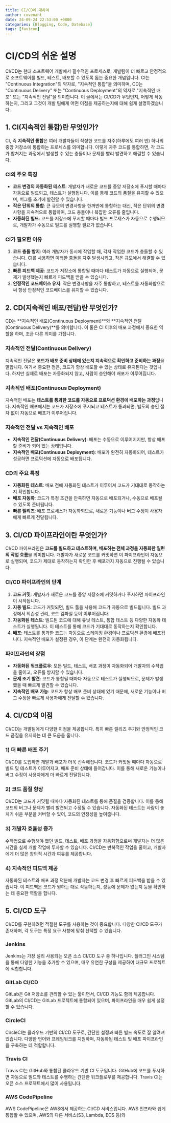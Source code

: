 ```yaml
---
title: CI/CD에 대하여
author: covenant
date: 24-09-24 22:53:00 +0800
categories: [Blogging, Code, Datebase]
tags: [favicon]
---
```


# CI/CD의 쉬운 설명

CI/CD는 현대 소프트웨어 개발에서 필수적인 프로세스로, 개발팀이 더 빠르고 안정적으로 소프트웨어를 빌드, 테스트, 배포할 수 있도록 돕는 중요한 개념입니다. CI는 "Continuous Integration"의 약자로, "지속적인 통합"을 의미하며, CD는 "Continuous Delivery" 또는 "Continuous Deployment"의 약자로 "지속적인 배포" 또는 "지속적인 전달"을 의미합니다. 이 글에서는 CI/CD가 무엇인지, 어떻게 작동하는지, 그리고 그것이 개발 팀에게 어떤 이점을 제공하는지에 대해 쉽게 설명하겠습니다.

## 1. CI(지속적인 통합)란 무엇인가?

CI, 즉 **지속적인 통합**은 여러 개발자들이 작성한 코드를 자주(하루에도 여러 번) 하나의 중앙 저장소에 통합하는 프로세스를 의미합니다. 이렇게 자주 코드를 통합하면, 각 코드가 합쳐지는 과정에서 발생할 수 있는 충돌이나 문제를 빨리 발견하고 해결할 수 있습니다.

### CI의 주요 특징
- **코드 변경의 자동화된 테스트**: 개발자가 새로운 코드를 중앙 저장소에 푸시할 때마다 자동으로 빌드되고, 테스트가 실행됩니다. 이를 통해 코드의 품질을 유지할 수 있으며, 버그를 초기에 발견할 수 있습니다.
- **작은 단위의 통합**: 큰 규모의 변경사항을 한꺼번에 통합하는 대신, 작은 단위의 변경사항을 지속적으로 통합하여, 코드 충돌이나 복잡한 오류를 줄입니다.
- **자동화된 빌드**: 코드를 저장소에 푸시할 때마다 빌드 프로세스가 자동으로 수행되므로, 개발자가 수동으로 빌드를 실행할 필요가 없습니다.

### CI가 필요한 이유
1. **코드 충돌 방지**: 여러 개발자가 동시에 작업할 때, 각자 작업한 코드가 충돌할 수 있습니다. CI를 사용하면 이러한 충돌을 자주 발생시키고, 작은 규모에서 해결할 수 있습니다.
2. **빠른 피드백 제공**: 코드가 저장소에 통합될 때마다 테스트가 자동으로 실행되어, 문제가 발생했는지 빠르게 피드백을 받을 수 있습니다.
3. **안정적인 코드베이스 유지**: 작은 변경사항을 자주 통합하고, 테스트를 자동화함으로써 항상 안정적인 코드베이스를 유지할 수 있습니다.

## 2. CD(지속적인 배포/전달)란 무엇인가?

CD는 **지속적인 배포(Continuous Deployment)**와 **지속적인 전달(Continuous Delivery)**를 의미합니다. 이 둘은 CI 이후의 배포 과정에서 중요한 역할을 하며, 조금 다른 의미를 가집니다.

### 지속적인 전달(Continuous Delivery)

지속적인 전달은 **코드가 배포 준비 상태에 있는지 지속적으로 확인하고 준비하는 과정**을 말합니다. 여기서 중요한 점은, 코드가 항상 배포할 수 있는 상태로 유지된다는 것입니다. 하지만 실제로 배포는 자동화되지 않고, 사람이 승인해야 배포가 이루어집니다.

### 지속적인 배포(Continuous Deployment)

지속적인 배포는 **테스트를 통과한 코드를 자동으로 프로덕션 환경에 배포하는 과정**입니다. 지속적인 배포에서는 코드가 저장소에 푸시되고 테스트가 통과되면, 별도의 승인 절차 없이 자동으로 배포가 이루어집니다.

### 지속적인 전달 vs 지속적인 배포
- **지속적인 전달(Continuous Delivery)**: 배포는 수동으로 이루어지지만, 항상 배포할 준비가 되어 있는 상태입니다.
- **지속적인 배포(Continuous Deployment)**: 배포가 완전히 자동화되어, 테스트가 성공하면 프로덕션에 자동으로 배포됩니다.

### CD의 주요 특징
- **자동화된 테스트**: 배포 전에 자동화된 테스트가 이루어져 코드가 기대대로 동작하는지 확인합니다.
- **배포 자동화**: 코드가 특정 조건을 만족하면 자동으로 배포되거나, 수동으로 배포될 수 있도록 준비됩니다.
- **빠른 릴리즈**: 배포 프로세스가 자동화되므로, 새로운 기능이나 버그 수정이 사용자에게 빠르게 전달됩니다.

## 3. CI/CD 파이프라인이란 무엇인가?

CI/CD 파이프라인은 **코드를 빌드하고 테스트하며, 배포하는 전체 과정을 자동화한 일련의 작업 흐름**을 의미합니다. 개발자가 새로운 코드를 커밋하면 이 파이프라인이 자동으로 실행되며, 코드가 제대로 동작하는지 확인한 후 배포까지 자동으로 진행될 수 있습니다.

### CI/CD 파이프라인의 단계
1. **코드 커밋**: 개발자가 새로운 코드를 중앙 저장소에 커밋하거나 푸시하면 파이프라인이 시작됩니다.
2. **자동 빌드**: 코드가 커밋되면, 빌드 툴을 사용해 코드가 자동으로 빌드됩니다. 빌드 과정에서 의존성 관리, 코드 컴파일 등이 이루어집니다.
3. **자동화된 테스트**: 빌드된 코드에 대해 유닛 테스트, 통합 테스트 등 다양한 자동화 테스트가 실행됩니다. 이 테스트를 통해 코드가 기대대로 동작하는지 확인합니다.
4. **배포**: 테스트를 통과한 코드는 자동으로 스테이징 환경이나 프로덕션 환경에 배포됩니다. 지속적인 배포가 설정된 경우, 이 단계는 완전히 자동화됩니다.

### 파이프라인의 장점
- **자동화된 워크플로우**: 모든 빌드, 테스트, 배포 과정이 자동화되어 개발자의 수작업을 줄이고, 오류를 방지할 수 있습니다.
- **문제 조기 발견**: 코드가 통합될 때마다 자동으로 테스트가 실행되므로, 문제가 발생했을 때 빠르게 발견할 수 있습니다.
- **지속적인 배포 가능**: 코드가 항상 배포 준비 상태에 있기 때문에, 새로운 기능이나 버그 수정을 빠르게 사용자에게 전달할 수 있습니다.

## 4. CI/CD의 이점

CI/CD는 개발팀에게 다양한 이점을 제공합니다. 특히 빠른 릴리즈 주기와 안정적인 코드 품질을 유지하는 데 큰 도움을 줍니다.

### 1) 더 빠른 배포 주기
CI/CD를 도입하면 개발과 배포가 더욱 신속해집니다. 코드가 커밋될 때마다 자동으로 빌드 및 테스트가 이루어지고, 배포 준비 상태에 들어갑니다. 이를 통해 새로운 기능이나 버그 수정이 사용자에게 더 빠르게 전달됩니다.

### 2) 코드 품질 향상
CI/CD는 코드가 커밋될 때마다 자동화된 테스트를 통해 품질을 검증합니다. 이를 통해 코드의 버그나 문제가 빨리 발견되고 수정될 수 있습니다. 자동화된 테스트는 사람이 놓치기 쉬운 부분을 커버할 수 있어, 코드의 안정성을 높여줍니다.

### 3) 개발자 효율성 증가
수작업으로 수행해야 했던 빌드, 테스트, 배포 과정을 자동화함으로써 개발자는 더 많은 시간을 실제 개발 작업에 투자할 수 있습니다. CI/CD는 반복적인 작업을 줄이고, 개발자에게 더 많은 창의적 시간과 여유를 제공합니다.

### 4) 지속적인 피드백 제공
자동화된 테스트와 배포 과정 덕분에 개발자는 코드 변경 후 빠르게 피드백을 받을 수 있습니다. 이 피드백은 코드가 원하는 대로 작동하는지, 성능에 문제가 없는지 등을 확인하는 데 중요한 역할을 합니다.

## 5. CI/CD 도구

CI/CD를 구현하려면 적절한 도구를 사용하는 것이 중요합니다. 다양한 CI/CD 도구가 존재하며, 각 도구는 특정 요구 사항에 맞춰 선택할 수 있습니다.

### Jenkins
Jenkins는 가장 널리 사용되는 오픈 소스 CI/CD 도구 중 하나입니다. 플러그인 시스템을 통해 다양한 기능을 추가할 수 있으며, 매우 유연한 구성을 제공하여 대규모 프로젝트에 적합합니다.

### GitLab CI/CD
GitLab은 Git 저장소를 관리할 수 있는 툴이면서, CI/CD 기능도 함께 제공합니다. GitLab의 CI/CD는 GitLab 프로젝트에 통합되어 있으며, 파이프라인을 매우 쉽게 설정할 수 있습니다.

### CircleCI
CircleCI는 클라우드 기반의 CI/CD 도구로, 간단한 설정과 빠른 빌드 속도로 잘 알려져 있습니다. 다양한 언어와 프레임워크를 지원하며, 자동화된 테스트 및 배포 파이프라인을 구축하는 데 적합합니다.

### Travis CI
Travis CI는 GitHub와 통합된 클라우드 기반 CI 도구입니다. GitHub에 코드를 푸시하면 자동으로 빌드와 테스트를 수행하는 간단한 워크플로우를 제공합니다. Travis CI는 오픈 소스 프로젝트에서 많이 사용됩니다.

### AWS CodePipeline
AWS CodePipeline은 AWS에서 제공하는 CI/CD 서비스입니다. AWS 인프라와 쉽게 통합할 수 있으며, AWS의 다른 서비스(S3, Lambda, ECS 등)와
